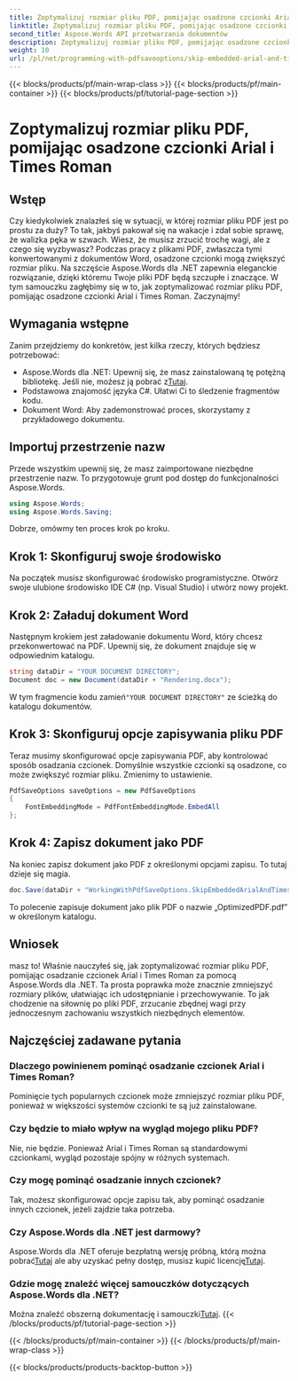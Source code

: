 ```yaml
---
title: Zoptymalizuj rozmiar pliku PDF, pomijając osadzone czcionki Arial i Times Roman
linktitle: Zoptymalizuj rozmiar pliku PDF, pomijając osadzone czcionki Arial i Times Roman
second_title: Aspose.Words API przetwarzania dokumentów
description: Zoptymalizuj rozmiar pliku PDF, pomijając osadzone czcionki Arial i Times Roman, używając Aspose.Words dla .NET. Postępuj zgodnie z tym przewodnikiem krok po kroku, aby usprawnić pliki PDF.
weight: 10
url: /pl/net/programming-with-pdfsaveoptions/skip-embedded-arial-and-times-roman-fonts/
---
```


{{< blocks/products/pf/main-wrap-class >}}
{{< blocks/products/pf/main-container >}}
{{< blocks/products/pf/tutorial-page-section >}}

# Zoptymalizuj rozmiar pliku PDF, pomijając osadzone czcionki Arial i Times Roman

## Wstęp

Czy kiedykolwiek znalazłeś się w sytuacji, w której rozmiar pliku PDF jest po prostu za duży? To tak, jakbyś pakował się na wakacje i zdał sobie sprawę, że walizka pęka w szwach. Wiesz, że musisz zrzucić trochę wagi, ale z czego się wyzbywasz? Podczas pracy z plikami PDF, zwłaszcza tymi konwertowanymi z dokumentów Word, osadzone czcionki mogą zwiększyć rozmiar pliku. Na szczęście Aspose.Words dla .NET zapewnia eleganckie rozwiązanie, dzięki któremu Twoje pliki PDF będą szczupłe i znaczące. W tym samouczku zagłębimy się w to, jak zoptymalizować rozmiar pliku PDF, pomijając osadzone czcionki Arial i Times Roman. Zaczynajmy!

## Wymagania wstępne

Zanim przejdziemy do konkretów, jest kilka rzeczy, których będziesz potrzebować:
-  Aspose.Words dla .NET: Upewnij się, że masz zainstalowaną tę potężną bibliotekę. Jeśli nie, możesz ją pobrać z[Tutaj](https://releases.aspose.com/words/net/).
- Podstawowa znajomość języka C#. Ułatwi Ci to śledzenie fragmentów kodu.
- Dokument Word: Aby zademonstrować proces, skorzystamy z przykładowego dokumentu. 

## Importuj przestrzenie nazw

Przede wszystkim upewnij się, że masz zaimportowane niezbędne przestrzenie nazw. To przygotowuje grunt pod dostęp do funkcjonalności Aspose.Words.

```csharp
using Aspose.Words;
using Aspose.Words.Saving;
```

Dobrze, omówmy ten proces krok po kroku.

## Krok 1: Skonfiguruj swoje środowisko

Na początek musisz skonfigurować środowisko programistyczne. Otwórz swoje ulubione środowisko IDE C# (np. Visual Studio) i utwórz nowy projekt.

## Krok 2: Załaduj dokument Word

Następnym krokiem jest załadowanie dokumentu Word, który chcesz przekonwertować na PDF. Upewnij się, że dokument znajduje się w odpowiednim katalogu.

```csharp
string dataDir = "YOUR DOCUMENT DIRECTORY";
Document doc = new Document(dataDir + "Rendering.docx");
```

 W tym fragmencie kodu zamień`"YOUR DOCUMENT DIRECTORY"` ze ścieżką do katalogu dokumentów.

## Krok 3: Skonfiguruj opcje zapisywania pliku PDF

Teraz musimy skonfigurować opcje zapisywania PDF, aby kontrolować sposób osadzania czcionek. Domyślnie wszystkie czcionki są osadzone, co może zwiększyć rozmiar pliku. Zmienimy to ustawienie.

```csharp
PdfSaveOptions saveOptions = new PdfSaveOptions
{
    FontEmbeddingMode = PdfFontEmbeddingMode.EmbedAll
};
```

## Krok 4: Zapisz dokument jako PDF

Na koniec zapisz dokument jako PDF z określonymi opcjami zapisu. To tutaj dzieje się magia.

```csharp
doc.Save(dataDir + "WorkingWithPdfSaveOptions.SkipEmbeddedArialAndTimesRomanFonts.pdf", saveOptions);
```

To polecenie zapisuje dokument jako plik PDF o nazwie „OptimizedPDF.pdf” w określonym katalogu.

## Wniosek

masz to! Właśnie nauczyłeś się, jak zoptymalizować rozmiar pliku PDF, pomijając osadzanie czcionek Arial i Times Roman za pomocą Aspose.Words dla .NET. Ta prosta poprawka może znacznie zmniejszyć rozmiary plików, ułatwiając ich udostępnianie i przechowywanie. To jak chodzenie na siłownię po pliki PDF, zrzucanie zbędnej wagi przy jednoczesnym zachowaniu wszystkich niezbędnych elementów.

## Najczęściej zadawane pytania

### Dlaczego powinienem pominąć osadzanie czcionek Arial i Times Roman?
Pominięcie tych popularnych czcionek może zmniejszyć rozmiar pliku PDF, ponieważ w większości systemów czcionki te są już zainstalowane.

### Czy będzie to miało wpływ na wygląd mojego pliku PDF?
Nie, nie będzie. Ponieważ Arial i Times Roman są standardowymi czcionkami, wygląd pozostaje spójny w różnych systemach.

### Czy mogę pominąć osadzanie innych czcionek?
Tak, możesz skonfigurować opcje zapisu tak, aby pominąć osadzanie innych czcionek, jeżeli zajdzie taka potrzeba.

### Czy Aspose.Words dla .NET jest darmowy?
 Aspose.Words dla .NET oferuje bezpłatną wersję próbną, którą można pobrać[Tutaj](https://releases.aspose.com/) ale aby uzyskać pełny dostęp, musisz kupić licencję[Tutaj](https://purchase.aspose.com/buy).

### Gdzie mogę znaleźć więcej samouczków dotyczących Aspose.Words dla .NET?
Można znaleźć obszerną dokumentację i samouczki[Tutaj](https://reference.aspose.com/words/net/).
{{< /blocks/products/pf/tutorial-page-section >}}

{{< /blocks/products/pf/main-container >}}
{{< /blocks/products/pf/main-wrap-class >}}

{{< blocks/products/products-backtop-button >}}
